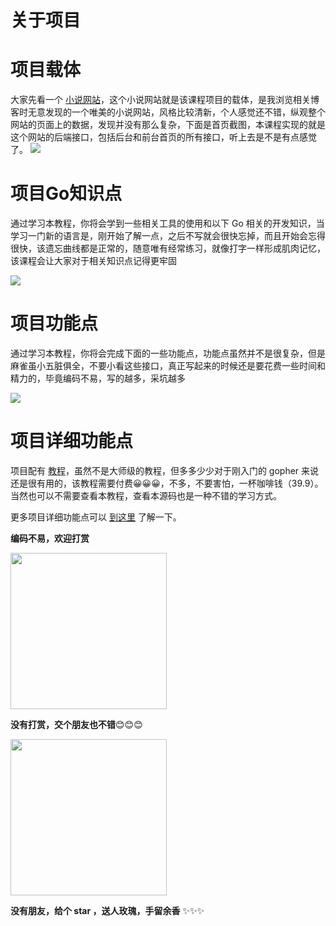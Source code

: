 # 关于项目
# 项目载体
大家先看一个 [小说网站](https://www.leixuesong.cn/)，这个小说网站就是该课程项目的载体，是我浏览相关博客时无意发现的一个唯美的小说网站，风格比较清新，个人感觉还不错，纵观整个网站的页面上的数据，发现并没有那么复杂，下面是首页截图，本课程实现的就是这个网站的后端接口，包括后台和前台首页的所有接口，听上去是不是有点感觉了。
![](https://p.pstatp.com/origin/138ea00005d67bcc46b26)

# 项目Go知识点

通过学习本教程，你将会学到一些相关工具的使用和以下 Go 相关的开发知识，当学习一门新的语言是，刚开始了解一点，之后不写就会很快忘掉，而且开始会忘得很快，该遗忘曲线都是正常的，随意唯有经常练习，就像打字一样形成肌肉记忆，该课程会让大家对于相关知识点记得更牢固

![](https://p.pstatp.com/origin/1377c0002eb14cfa1e383)

# 项目功能点
通过学习本教程，你将会完成下面的一些功能点，功能点虽然并不是很复杂，但是麻雀虽小五脏俱全，不要小看这些接口，真正写起来的时候还是要花费一些时间和精力的，毕竟编码不易，写的越多，采坑越多

![](https://p.pstatp.com/origin/137d50001526892e89a6a)

# 项目详细功能点
项目配有 [教程](https://songyaofeng.com/course/books/18)，虽然不是大师级的教程，但多多少少对于刚入门的 gopher 来说还是很有用的，该教程需要付费😀😀😀，不多，不要害怕，一杯咖啡钱（39.9）。当然也可以不需要查看本教程，查看本源码也是一种不错的学习方式。

更多项目详细功能点可以 [到这里](https://songyaofeng.com/course/books/18) 了解一下。

**编码不易，欢迎打赏**

<img src="https://img.songyaofeng.com/images/uploads/WechatIMG178.jpeg" width="250" />


**没有打赏，交个朋友也不错**😊😊😊

<img src="https://img.songyaofeng.com/images/upload37f888efaab0434e9e89ac473710572a.jpeg" width="250" />


**没有朋友，给个 star ，送人玫瑰，手留余香** ✨✨✨




